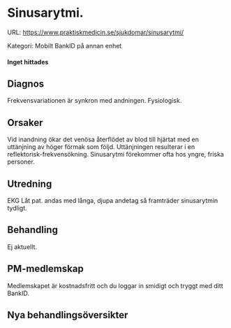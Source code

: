 # Sinusarytmi.

URL: https://www.praktiskmedicin.se/sjukdomar/sinusarytmi/



Kategori: Mobilt BankID på annan enhet

#### Inget hittades

## Diagnos

Frekvensvariationen är synkron med andningen. Fysiologisk.

## Orsaker

Vid inandning ökar det venösa återflödet av blod till hjärtat med en uttänjning av höger förmak som följd. Uttänjningen resulterar i en reflektorisk-frekvensökning. Sinusarytmi förekommer ofta hos yngre, friska personer.

## Utredning

EKG Låt pat. andas med långa, djupa andetag så framträder sinusarytmin tydligt.

## Behandling

Ej aktuellt.

## PM-medlemskap

Medlemskapet är kostnadsfritt och du loggar in smidigt och tryggt med ditt BankID.

## Nya behandlingsöversikter

